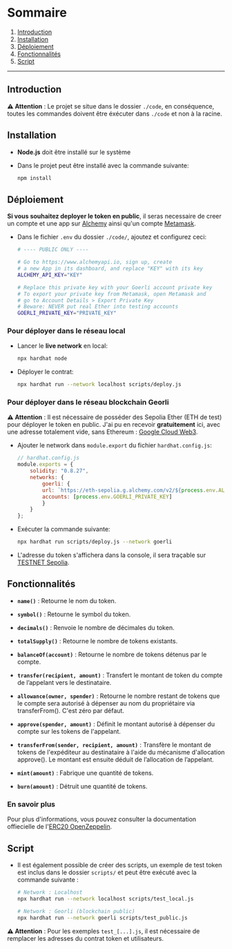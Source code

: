 # Sommaire
1. [Introduction](#introduction)
2. [Installation](#installation)
3. [Déploiement](#déploiement)
4. [Fonctionnalités](#fonctionnalités)
5. [Script](#script)

---

## Introduction

**⚠️ Attention** : Le projet se situe dans le dossier `./code`, en conséquence, toutes les commandes doivent être éxécuter dans `./code` et non à la racine.

## Installation

- **Node.js** doit être installé sur le système

- Dans le projet peut être installé avec la commande suivante:
    ```bash
    npm install
    ```

## Déploiement

**Si vous souhaitez deployer le token en public**, il seras necessaire de creer un compte et une app sur [Alchemy](https://www.alchemyapi.io) ainsi qu'un compte [Metamask](https://metamask.io/).

- Dans le fichier `.env` du dossier `./code/`, ajoutez et configurez ceci:
    ```bash
    # ---- PUBLIC ONLY ----

    # Go to https://www.alchemyapi.io, sign up, create
    # a new App in its dashboard, and replace "KEY" with its key
    ALCHEMY_API_KEY="KEY"

    # Replace this private key with your Goerli account private key
    # To export your private key from Metamask, open Metamask and
    # go to Account Details > Export Private Key
    # Beware: NEVER put real Ether into testing accounts
    GOERLI_PRIVATE_KEY="PRIVATE_KEY"
    ```

### Pour déployer dans le réseau local

- Lancer le **live network** en local:
    ```bash
    npx hardhat node
    ```

- Déployer le contrat:
    ```bash
    npx hardhat run --network localhost scripts/deploy.js
    ```

### Pour déployer dans le réseau blockchain Georli

**⚠️ Attention** : Il est nécessaire de posséder des Sepolia Ether (ETH de test) pour déployer le token en public. J'ai pu en recevoir **gratuitement** ici, avec une adresse totalement vide, sans Ethereum : [Google Cloud Web3](https://cloud.google.com/application/web3/faucet/ethereum/sepolia).

- Ajouter le network dans `module.export` du fichier `hardhat.config.js`:
    ```javascript
    // hardhat.config.js
    module.exports = {
        solidity: "0.8.27",
        networks: {
            goerli: {
            url: `https://eth-sepolia.g.alchemy.com/v2/${process.env.ALCHEMY_API_KEY}`,
            accounts: [process.env.GOERLI_PRIVATE_KEY]
            }
        }
    };
    ```

- Exécuter la commande suivante:
    ```bash
    npx hardhat run scripts/deploy.js --network goerli
    ```

- L'adresse du token s'affichera dans la console, il sera traçable sur [TESTNET Sepolia](https://sepolia.etherscan.io).

## Fonctionnalités

- **`name()`** : Retourne le nom du token.

- **`symbol()`** : Retourne le symbol du token.

- **`decimals()`** : Renvoie le nombre de décimales du token.

- **`totalSupply()`** : Retourne le nombre de tokens existants.

- **`balanceOf(account)`** : Retourne le nombre de tokens détenus par le compte.

- **`transfer(recipient, amount)`** : Transfert le montant de token du compte de l’appelant vers le destinataire.

- **`allowance(owner, spender)`** : Retourne le nombre restant de tokens que le compte sera autorisé à dépenser au nom du propriétaire via transferFrom(). C'est zéro par défaut.

- **`approve(spender, amount)`** : Définit le montant autorisé à dépenser du compte sur les tokens de l'appelant.

- **`transferFrom(sender, recipient, amount)`** : Transfère le montant de tokens de l'expéditeur au destinataire à l'aide du mécanisme d'allocation approve(). Le montant est ensuite déduit de l’allocation de l’appelant.

- **`mint(amount)`** : Fabrique une quantité de tokens.

- **`burn(amount)`** : Détruit une quantité de tokens.

### En savoir plus

Pour plus d'informations, vous pouvez consulter la documentation offiecielle de l'[ERC20 OpenZeppelin](https://docs.openzeppelin.com/contracts/2.x/api/token/erc20).

## Script

- Il est également possible de créer des scripts, un exemple de test token est inclus dans le dossier `scripts/` et peut être exécuté avec la commande suivante :
    ```bash
    # Network : Localhost
    npx hardhat run --network localhost scripts/test_local.js

    # Network : Georli (blockchain public)
    npx hardhat run --network goerli scripts/test_public.js 
    ```
**⚠️ Attention** : Pour les exemples `test_[...].js`, il est nécessaire de remplacer les adresses du contrat token et utilisateurs.